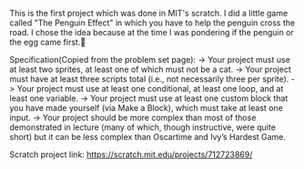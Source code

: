 This is the first project which was done in MIT's scratch. I did a little game called "The Penguin Effect" in which you have to help the penguin cross the road. I chose the idea because at the time I was pondering if the penguin or the egg came first.🤔

Specification(Copied from the problem set page):
-> Your project must use at least two sprites, at least one of which must not be a cat.
-> Your project must have at least three scripts total (i.e., not necessarily three per sprite).
-> Your project must use at least one conditional, at least one loop, and at least one variable.
-> Your project must use at least one custom block that you have made yourself (via Make a Block), which must take at least one input.
-> Your project should be more complex than most of those demonstrated in lecture (many of which, though instructive, were quite short) but it can be less complex than Oscartime and Ivy’s Hardest Game.



Scratch project link: https://scratch.mit.edu/projects/712723869/